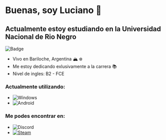 # Buenas, soy Luciano :wave:
## Actualmente estoy estudiando en la Universidad Nacional de Rio Negro
![Badge](https://bit.ly/icom-badge)
 -  Vivo en Bariloche, Argentina :mountain_snow: :snowflake: 
 - Me estoy dedicando exlusivamente a la carrera :books:
 - Nivel de ingles: B2 - FCE 

### Actualmente utilizando:
- ![Windows](https://img.shields.io/badge/Windows-0078D6?style=for-the-badge&logo=windows&logoColor=white)
- ![Android](https://img.shields.io/badge/Android-3DDC84?style=for-the-badge&logo=android&logoColor=white)
### Me podes encontrar en:
 - ![Discord](https://img.shields.io/badge/As_LuchoMansilla5357-%237289DA.svg?style=for-the-badge&logo=discord&logoColor=white)
 - [![Steam](https://img.shields.io/badge/steam-%23000000.svg?style=for-the-badge&logo=steam&logoColor=white)](https://steamcommunity.com/profiles/76561199144214616/)
